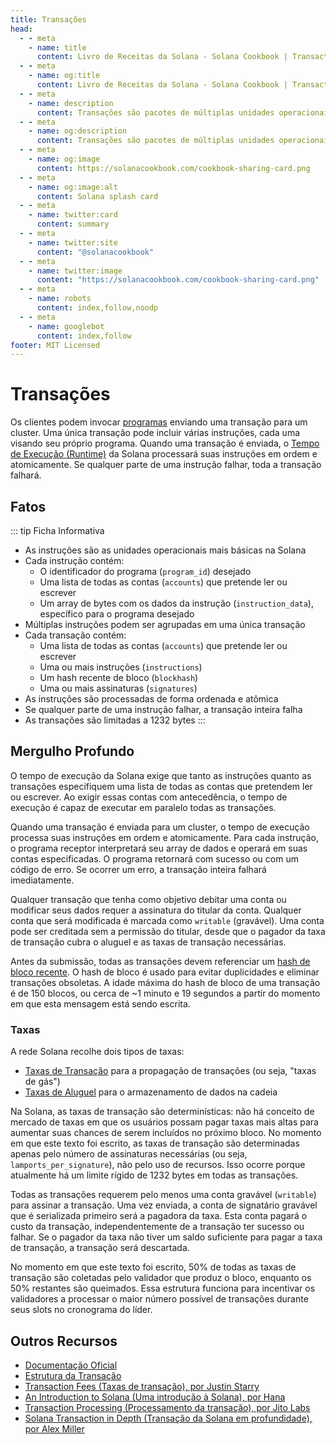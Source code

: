 ```yaml
---
title: Transações
head:
  - - meta
    - name: title
      content: Livro de Receitas da Solana - Solana Cookbook | Transactions
  - - meta
    - name: og:title
      content: Livro de Receitas da Solana - Solana Cookbook | Transactions
  - - meta
    - name: description
      content: Transações são pacotes de múltiplas unidades operacionais na Solana. Saiba mais sobre Transações e Conceitos Fundamentais no Livro de Receitas da Solana.
  - - meta
    - name: og:description
      content: Transações são pacotes de múltiplas unidades operacionais na Solana. Saiba mais sobre Transações e Conceitos Fundamentais no Livro de Receitas da Solana.
  - - meta
    - name: og:image
      content: https://solanacookbook.com/cookbook-sharing-card.png
  - - meta
    - name: og:image:alt
      content: Solana splash card
  - - meta
    - name: twitter:card
      content: summary
  - - meta
    - name: twitter:site
      content: "@solanacookbook"
  - - meta
    - name: twitter:image
      content: "https://solanacookbook.com/cookbook-sharing-card.png"
  - - meta
    - name: robots
      content: index,follow,noodp
  - - meta
    - name: googlebot
      content: index,follow
footer: MIT Licensed
---
```


# Transações

Os clientes podem invocar [programas](./programs.md) enviando uma transação para um cluster. Uma única transação pode incluir várias instruções, cada uma visando seu próprio programa. Quando uma transação é enviada, o [Tempo de Execução (Runtime)](https://docs.solana.com/developing/programming-model/runtime) da Solana processará suas instruções em ordem e atomicamente. Se qualquer parte de uma instrução falhar, toda a transação falhará.

## Fatos

::: tip Ficha Informativa
- As instruções são as unidades operacionais mais básicas na Solana
- Cada instrução contém:
    - O identificador do programa (`program_id`) desejado
    - Uma lista de todas as contas (`accounts`) que pretende ler ou escrever
    - Um array de bytes com os dados da instrução (`instruction_data`), específico para o programa desejado
- Múltiplas instruções podem ser agrupadas em uma única transação
- Cada transação contém:
    - Uma lista de todas as contas (`accounts`) que pretende ler ou escrever
    - Uma ou mais instruções (`instructions`)
    - Um hash recente de bloco (`blockhash`)
    - Uma ou mais assinaturas (`signatures`)
- As instruções são processadas de forma ordenada e atômica
- Se qualquer parte de uma instrução falhar, a transação inteira falha
- As transações são limitadas a 1232 bytes
:::

## Mergulho Profundo

O tempo de execução da Solana exige que tanto as instruções quanto as transações especifiquem uma lista de todas as contas que pretendem ler ou escrever. Ao exigir essas contas com antecedência, o tempo de execução é capaz de executar em paralelo todas as transações.

Quando uma transação é enviada para um cluster, o tempo de execução processa suas instruções em ordem e atomicamente. Para cada instrução, o programa receptor interpretará seu array de dados e operará em suas contas especificadas. O programa retornará com sucesso ou com um código de erro. Se ocorrer um erro, a transação inteira falhará imediatamente.

Qualquer transação que tenha como objetivo debitar uma conta ou modificar seus dados requer a assinatura do titular da conta. Qualquer conta que será modificada é marcada como `writable` (gravável). Uma conta pode ser creditada sem a permissão do titular, desde que o pagador da taxa de transação cubra o aluguel e as taxas de transação necessárias.

Antes da submissão, todas as transações devem referenciar um [hash de bloco recente](https://docs.solana.com/developing/programming-model/transactions#recent-blockhash). O hash de bloco é usado para evitar duplicidades e eliminar transações obsoletas. A idade máxima do hash de bloco de uma transação é de 150 blocos, ou cerca de ~1 minuto e 19 segundos a partir do momento em que esta mensagem está sendo escrita.

### Taxas

A rede Solana recolhe dois tipos de taxas:
- [Taxas de Transação](https://docs.solana.com/transaction_fees) para a propagação de transações (ou seja, "taxas de gás")
- [Taxas de Aluguel](https://docs.solana.com/developing/programming-model/accounts#rent) para o armazenamento de dados na cadeia

Na Solana, as taxas de transação são determinísticas: não há conceito de mercado de taxas em que os usuários possam pagar taxas mais altas para aumentar suas chances de serem incluídos no próximo bloco. No momento em que este texto foi escrito, as taxas de transação são determinadas apenas pelo número de assinaturas necessárias (ou seja, `lamports_per_signature`), não pelo uso de recursos. Isso ocorre porque atualmente há um limite rígido de 1232 bytes em todas as transações.

Todas as transações requerem pelo menos uma conta gravável (`writable`) para assinar a transação. Uma vez enviada, a conta de signatário gravável que é serializada primeiro será a pagadora da taxa. Esta conta pagará o custo da transação, independentemente de a transação ter sucesso ou falhar. Se o pagador da taxa não tiver um saldo suficiente para pagar a taxa de transação, a transação será descartada.

No momento em que este texto foi escrito, 50% de todas as taxas de transação são coletadas pelo validador que produz o bloco, enquanto os 50% restantes são queimados. Essa estrutura funciona para incentivar os validadores a processar o maior número possível de transações durante seus slots no cronograma do líder.

## Outros Recursos

- [Documentação Oficial](https://docs.solana.com/developing/programming-model/transactions)
- [Estrutura da Transação](https://solana.wiki/docs/solidity-guide/transactions/#solana-transaction-structure)
- [Transaction Fees (Taxas de transação), por Justin Starry](https://jstarry.notion.site/Transaction-Fees-f09387e6a8d84287aa16a34ecb58e239)
- [An Introduction to Solana (Uma introdução à Solana), por Hana](https://2501babe.github.io/posts/solana101.html)
- [Transaction Processing (Processamento da transação), por Jito Labs](https://jito-labs.medium.com/solana-validator-101-transaction-processing-90bcdc271143)
- [Solana Transaction in Depth (Transação da Solana em profundidade), por Alex Miller](https://medium.com/@asmiller1989/solana-transactions-in-depth-1f7f7fe06ac2)
